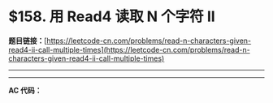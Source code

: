 # $158. 用 Read4 读取 N 个字符 II

**题目链接：**[https://leetcode-cn.com/problems/read-n-characters-given-read4-ii-call-multiple-times](https://leetcode-cn.com/problems/read-n-characters-given-read4-ii-call-multiple-times)

---

<Cards card="leetcode_158_read-n-characters-given-read4-ii-call-multiple-times"></Cards>

---

**AC 代码：**

```java

```
